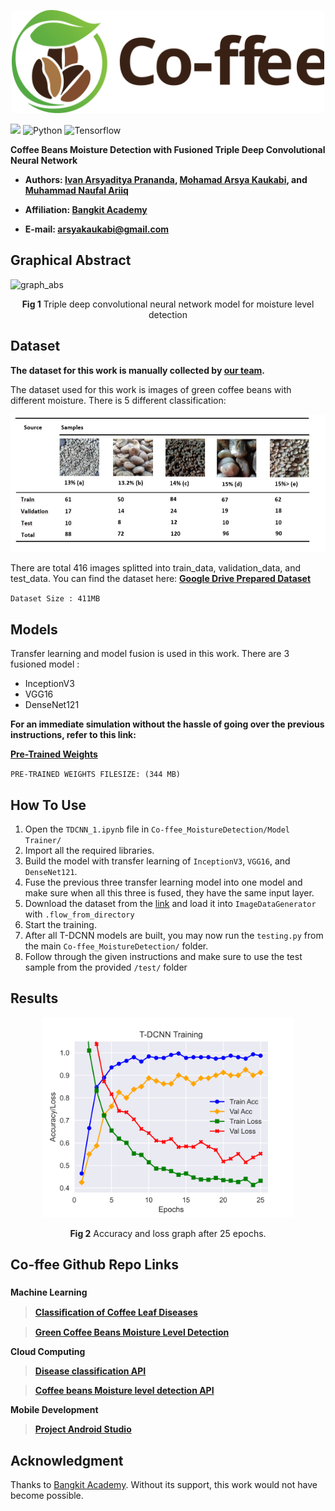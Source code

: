 <p align="center">
  <img width="500" alt="logo" src="Images/logo2.svg"/>
</p>

[![](https://img.shields.io/badge/ID%20Team-C22_PC377-blue)](https://github.com/arsyakaukabi/Co-ffee_BangkitCapstone)
![Python](https://img.shields.io/badge/python-v3.9.0+-success.svg)
![Tensorflow](https://img.shields.io/badge/tensorflow-v2.8.0+-success.svg)


**Coffee Beans Moisture Detection with Fusioned Triple Deep Convolutional Neural Network**

- **Authors:  [Ivan Arsyaditya Prananda][2], [Mohamad Arsya Kaukabi][3], and [Muhammad Naufal Ariiq][5]**

- **Affiliation: [Bangkit Academy][4]**

- **E-mail: arsyakaukabi@gmail.com**

## Graphical Abstract
![graph_abs](Images/Graphic%20abstract-Page-5.png)
<p align="center">
    <b>Fig 1</b> Triple deep convolutional neural network model for moisture level detection
</p>

## Dataset
**The dataset for this work is manually collected by [our team][1].**

The dataset used for this work is images of green coffee beans with different moisture. There is 5 different classification:

![dataset](Images/dataset.jpeg)

There are total 416 images splitted into train_data, validation_data, and test_data.
You can find the dataset here: **<a target=blank_ href="https://drive.google.com/drive/folders/1WaI9rQo7gBEZzdL7b40X_ciEuAy9DC-R?usp=sharing">Google Drive Prepared Dataset<a/>**

`Dataset Size : 411MB`

[1]:(https://github.com/arsyakaukabi/Co-ffee_BangkitCapstone)
## Models
Transfer learning and model fusion is used in this work. There are 3 fusioned model :
- InceptionV3
- VGG16
- DenseNet121

**For an immediate simulation without the hassle of going over the previous instructions, refer to this link:**

 **<a href="https://drive.google.com/file/d/11ycNNk1YWZGSVtpbrCJ3zwIBZgwxd7ai/view?usp=sharing">Pre-Trained Weights</a>**

`PRE-TRAINED WEIGHTS FILESIZE: (344 MB)`

## How To Use
1. Open the `TDCNN_1.ipynb` file in `Co-ffee_MoistureDetection/Model Trainer/`
2. Import all the required libraries.
3. Build the model with transfer learning of `InceptionV3`, `VGG16`, and `DenseNet121`. 
4. Fuse the previous three transfer learning model into one model and make sure when all this three is fused, they have the same input layer.
5. Download the dataset from the [link](https://drive.google.com/drive/folders/1WaI9rQo7gBEZzdL7b40X_ciEuAy9DC-R?usp=sharing) and load it into `ImageDataGenerator` with `.flow_from_directory`
6. Start the training.
7. After all T-DCNN models are built, you may now run the `testing.py` from the main `Co-ffee_MoistureDetection/` folder.
8. Follow through the given instructions and make sure to use the test sample from the provided `/test/` folder
## Results
<p align="center">
    <img src="History/TDCNN.svg" alt="drawing" width="400"/>
    
<p align="center">
    <b>Fig 2</b> Accuracy and loss graph after 25 epochs.
</p>

## Co-ffee Github Repo Links ##
###
**Machine Learning**
>**[Classiﬁcation of Coffee Leaf Diseases](https://github.com/arsyakaukabi/Co-ffee_A)**

>**[Green Coffee Beans Moisture Level Detection](https://github.com/ivandityap/Co-ffee_MoistureDetection)**

**Cloud Computing**
>**[Disease classification API](https://github.com/xrizer/Co-ffee-Desease-API)**

>**[Coffee beans Moisture level detection API](https://github.com/xrizer/Co-ffee-Desease-API
)**

**Mobile Development**

>**[Project Android Studio](https://github.com/Rizalfirman165/co-ffee)**

## Acknowledgment ##
Thanks to [Bangkit Academy][4]. Without its support, this work would not have become possible.

[2]:(https://www.instagram.com/arsyakaukabi/)
[3]:(https://www.instagram.com/ivnvan_/)
[4]:(https://grow.google/intl/id_id/bangkit/)
[5]:(https://www.instagram.com/muhammadnaufalariiq/)
